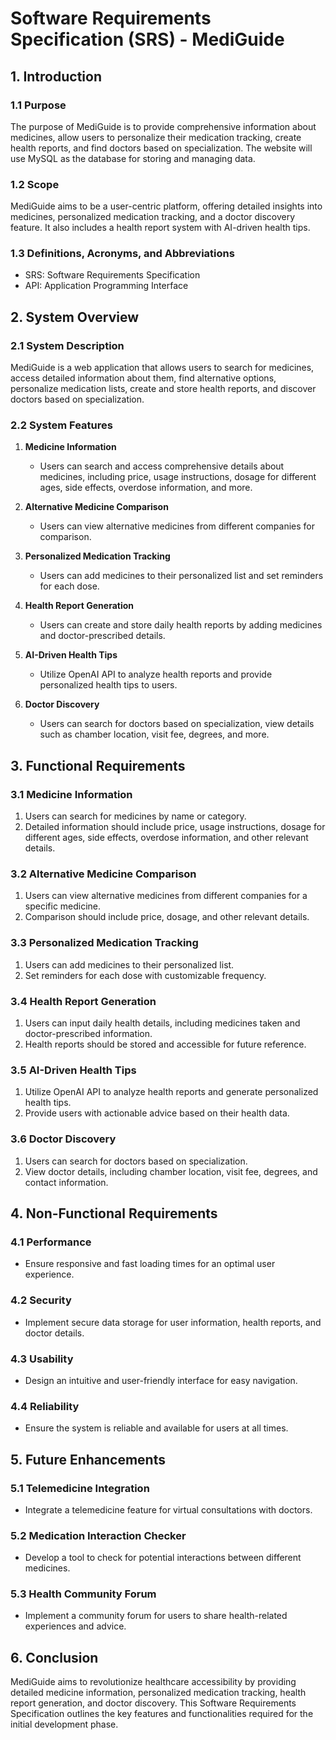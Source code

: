 # Software Requirements Specification (SRS) - MediGuide

## 1. Introduction

### 1.1 Purpose
The purpose of MediGuide is to provide comprehensive information about medicines, allow users to personalize their medication tracking, create health reports, and find doctors based on specialization. The website will use MySQL as the database for storing and managing data.

### 1.2 Scope
MediGuide aims to be a user-centric platform, offering detailed insights into medicines, personalized medication tracking, and a doctor discovery feature. It also includes a health report system with AI-driven health tips.

### 1.3 Definitions, Acronyms, and Abbreviations
- SRS: Software Requirements Specification
- API: Application Programming Interface

## 2. System Overview

### 2.1 System Description
MediGuide is a web application that allows users to search for medicines, access detailed information about them, find alternative options, personalize medication lists, create and store health reports, and discover doctors based on specialization.

### 2.2 System Features
1. **Medicine Information**
   - Users can search and access comprehensive details about medicines, including price, usage instructions, dosage for different ages, side effects, overdose information, and more.
   
2. **Alternative Medicine Comparison**
   - Users can view alternative medicines from different companies for comparison.

3. **Personalized Medication Tracking**
   - Users can add medicines to their personalized list and set reminders for each dose.
   
4. **Health Report Generation**
   - Users can create and store daily health reports by adding medicines and doctor-prescribed details.
   
5. **AI-Driven Health Tips**
   - Utilize OpenAI API to analyze health reports and provide personalized health tips to users.
   
6. **Doctor Discovery**
   - Users can search for doctors based on specialization, view details such as chamber location, visit fee, degrees, and more.

## 3. Functional Requirements

### 3.1 Medicine Information
   1. Users can search for medicines by name or category.
   2. Detailed information should include price, usage instructions, dosage for different ages, side effects, overdose information, and other relevant details.

### 3.2 Alternative Medicine Comparison
   1. Users can view alternative medicines from different companies for a specific medicine.
   2. Comparison should include price, dosage, and other relevant details.

### 3.3 Personalized Medication Tracking
   1. Users can add medicines to their personalized list.
   2. Set reminders for each dose with customizable frequency.

### 3.4 Health Report Generation
   1. Users can input daily health details, including medicines taken and doctor-prescribed information.
   2. Health reports should be stored and accessible for future reference.

### 3.5 AI-Driven Health Tips
   1. Utilize OpenAI API to analyze health reports and generate personalized health tips.
   2. Provide users with actionable advice based on their health data.

### 3.6 Doctor Discovery
   1. Users can search for doctors based on specialization.
   2. View doctor details, including chamber location, visit fee, degrees, and contact information.

## 4. Non-Functional Requirements

### 4.1 Performance
   - Ensure responsive and fast loading times for an optimal user experience.

### 4.2 Security
   - Implement secure data storage for user information, health reports, and doctor details.

### 4.3 Usability
   - Design an intuitive and user-friendly interface for easy navigation.

### 4.4 Reliability
   - Ensure the system is reliable and available for users at all times.

## 5. Future Enhancements

### 5.1 Telemedicine Integration
   - Integrate a telemedicine feature for virtual consultations with doctors.

### 5.2 Medication Interaction Checker
   - Develop a tool to check for potential interactions between different medicines.

### 5.3 Health Community Forum
   - Implement a community forum for users to share health-related experiences and advice.

## 6. Conclusion

MediGuide aims to revolutionize healthcare accessibility by providing detailed medicine information, personalized medication tracking, health report generation, and doctor discovery. This Software Requirements Specification outlines the key features and functionalities required for the initial development phase.

